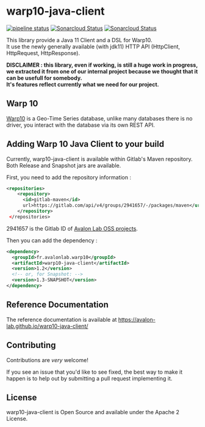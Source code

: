# warp10-java-client

[![pipeline status](https://gitlab.com/avalon-lab/oss/warp10-java-client/badges/integration/pipeline.svg)](https://gitlab.com/avalon-lab/oss/warp10-java-client/commits/integration)
[![Sonarcloud Status](https://sonarcloud.io/api/project_badges/measure?project=warp10-java-client&metric=alert_status)](https://sonarcloud.io/api/project_badges/measure?project=warp10-java-client)
[![Sonarcloud Status](https://sonarcloud.io/api/project_badges/measure?project=warp10-java-client&metric=coverage)](https://sonarcloud.io/api/project_badges/measure?project=warp10-java-client)

This library provide a Java 11 Client and a DSL for Warp10.  
It use the newly generally available (with jdk11) HTTP API (HttpClient, HttpRequest, HttpResponse).

**DISCLAIMER : this library, even if working, is still a huge work in progress, we extracted it from one of our internal project because we thought that it can be usefull for somebody.  
It's features reflect currently what we need for our project.**

## Warp 10

[Warp10](http://www.warp10.io/) is a Geo-Time Series database, unlike many databases there is no driver, you interact
with the database via its own REST API.

## Adding Warp 10 Java Client to your build
Currently, warp10-java-client is available within Gitlab's Maven repository.  
Both Release and Snapshot jars are available.

First, you need to add the repository information : 

```xml
<repositories>
    <repository>
      <id>gitlab-maven</id>
      url>https://gitlab.com/api/v4/groups/2941657/-/packages/maven</url>
    </repository>
 </repositories>
```
2941657 is the Gitlab ID of [Avalon Lab OSS projects](https://gitlab.com/avalon-lab/oss).  

Then  you can add the dependency :

```xml
<dependency>
  <groupId>fr.avalonlab.warp10</groupId>
  <artifactId>warp10-java-client</artifactId>
  <version>1.2</version>
  <!-- or, for Snapshot: -->
  <version>1.3-SNAPSHOT</version>
</dependency>
``` 

## Reference Documentation

The reference documentation is available at https://avalon-lab.github.io/warp10-java-client/

## Contributing

Contributions are _very_ welcome!

If you see an issue that you'd like to see fixed, the best way to make it happen is to help out by submitting a pull request implementing it.

## License

warp10-java-client is Open Source and available under the Apache 2 License.
